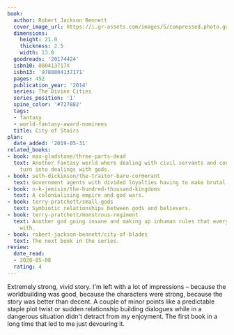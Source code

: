 ```yaml
---
book:
  author: Robert Jackson Bennett
  cover_image_url: https://i.gr-assets.com/images/S/compressed.photo.goodreads.com/books/1394545220l/20174424.jpg
  dimensions:
    height: 21.0
    thickness: 2.5
    width: 13.0
  goodreads: '20174424'
  isbn10: 080413717X
  isbn13: '9780804137171'
  pages: 452
  publication_year: '2014'
  series: The Divine Cities
  series_position: '1'
  spine_color: '#727882'
  tags:
  - fantasy
  - world-fantasy-award-nominees
  title: City of Stairs
plan:
  date_added: '2019-05-31'
related_books:
- book: max-gladstone/three-parts-dead
  text: Another Fantasy world where dealing with civil servants and contracts can
    turn into dealings with gods.
- book: seth-dickinson/the-traitor-baru-cormorant
  text: Government agents with divided loyalties having to make brutal decisions.
- book: n-k-jemisin/the-hundred-thousand-kingdoms
  text: A colonialising empire and god wars.
- book: terry-pratchett/small-gods
  text: Symbiotic relationships between gods and believers.
- book: terry-pratchett/monstrous-regiment
  text: Another god going insane and making up inhuman rules that everybody goes along
    with.
- book: robert-jackson-bennett/city-of-blades
  text: The next book in the series.
review:
  date_read:
  - 2020-05-08
  rating: 4
---
```


Extremely strong, vivid story. I'm left with a lot of impressions – because the worldbuilding was good, because the
characters were strong, because the story was better than decent. A couple of minor points like a predictable staple
plot twist or sudden relationship building dialogues while in a dangerous situation didn't detract from my enjoyment.
The first book in a long time that led to me just devouring it.
